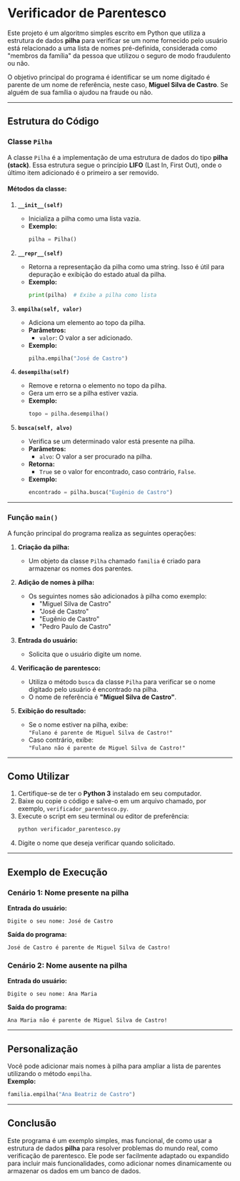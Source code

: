 # Verificador de Parentesco

Este projeto é um algoritmo simples escrito em Python que utiliza a estrutura de dados **pilha** para verificar se um nome fornecido pelo usuário está relacionado a uma lista de nomes pré-definida, considerada como "membros da família" da pessoa que utilizou o seguro de modo fraudulento ou não.

O objetivo principal do programa é identificar se um nome digitado é parente de um nome de referência, neste caso, **Miguel Silva de Castro**. Se alguém de sua família o ajudou na fraude ou não. 

---

## Estrutura do Código

### Classe `Pilha`

A classe `Pilha` é a implementação de uma estrutura de dados do tipo **pilha (stack)**. Essa estrutura segue o princípio **LIFO** (Last In, First Out), onde o último item adicionado é o primeiro a ser removido.

#### Métodos da classe:

1. **`__init__(self)`**  
   - Inicializa a pilha como uma lista vazia.  
   - **Exemplo:**  
     ```python
     pilha = Pilha()
     ```

2. **`__repr__(self)`**  
   - Retorna a representação da pilha como uma string. Isso é útil para depuração e exibição do estado atual da pilha.  
   - **Exemplo:**  
     ```python
     print(pilha)  # Exibe a pilha como lista
     ```

3. **`empilha(self, valor)`**  
   - Adiciona um elemento ao topo da pilha.  
   - **Parâmetros:**  
     - `valor`: O valor a ser adicionado.  
   - **Exemplo:**  
     ```python
     pilha.empilha("José de Castro")
     ```

4. **`desempilha(self)`**  
   - Remove e retorna o elemento no topo da pilha.  
   - Gera um erro se a pilha estiver vazia.  
   - **Exemplo:**  
     ```python
     topo = pilha.desempilha()
     ```

5. **`busca(self, alvo)`**  
   - Verifica se um determinado valor está presente na pilha.  
   - **Parâmetros:**  
     - `alvo`: O valor a ser procurado na pilha.  
   - **Retorna:**  
     - `True` se o valor for encontrado, caso contrário, `False`.  
   - **Exemplo:**  
     ```python
     encontrado = pilha.busca("Eugênio de Castro")
     ```

---

### Função `main()`

A função principal do programa realiza as seguintes operações:

1. **Criação da pilha:**  
   - Um objeto da classe `Pilha` chamado `familia` é criado para armazenar os nomes dos parentes.  

2. **Adição de nomes à pilha:**  
   - Os seguintes nomes são adicionados à pilha como exemplo:  
     - "Miguel Silva de Castro"  
     - "José de Castro"  
     - "Eugênio de Castro"  
     - "Pedro Paulo de Castro"  

3. **Entrada do usuário:**  
   - Solicita que o usuário digite um nome.  

4. **Verificação de parentesco:**  
   - Utiliza o método `busca` da classe `Pilha` para verificar se o nome digitado pelo usuário é encontrado na pilha.  
   - O nome de referência é **"Miguel Silva de Castro"**.  

5. **Exibição do resultado:**  
   - Se o nome estiver na pilha, exibe:  
     `"Fulano é parente de Miguel Silva de Castro!"`  
   - Caso contrário, exibe:  
     `"Fulano não é parente de Miguel Silva de Castro!"`

---

## Como Utilizar

1. Certifique-se de ter o **Python 3** instalado em seu computador.
2. Baixe ou copie o código e salve-o em um arquivo chamado, por exemplo, `verificador_parentesco.py`.
3. Execute o script em seu terminal ou editor de preferência:  
   ```bash
   python verificador_parentesco.py
   ```
4. Digite o nome que deseja verificar quando solicitado.  

---

## Exemplo de Execução

### Cenário 1: Nome presente na pilha
**Entrada do usuário:**  
```
Digite o seu nome: José de Castro
```
**Saída do programa:**  
```
José de Castro é parente de Miguel Silva de Castro!
```

### Cenário 2: Nome ausente na pilha
**Entrada do usuário:**  
```
Digite o seu nome: Ana Maria
```
**Saída do programa:**  
```
Ana Maria não é parente de Miguel Silva de Castro!
```

---

## Personalização

Você pode adicionar mais nomes à pilha para ampliar a lista de parentes utilizando o método `empilha`.  
**Exemplo:**
```python
familia.empilha("Ana Beatriz de Castro")
```

---

## Conclusão

Este programa é um exemplo simples, mas funcional, de como usar a estrutura de dados **pilha** para resolver problemas do mundo real, como verificação de parentesco. Ele pode ser facilmente adaptado ou expandido para incluir mais funcionalidades, como adicionar nomes dinamicamente ou armazenar os dados em um banco de dados.
